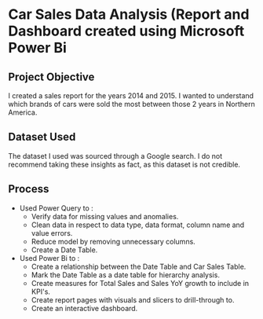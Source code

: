 # Car Sales Data Analysis (Report and Dashboard created using Microsoft Power Bi

## Project Objective
I created a sales report for the years 2014 and 2015. I wanted to understand which brands of cars were sold the most between those 2 years in Northern America.

## Dataset Used
The dataset I used was sourced through a Google search. I do not recommend taking these insights as fact, as this dataset is not credible.

## Process
- Used Power Query to :
  * Verify data for missing values and anomalies.
  * Clean data in respect to data type, data format, column name and value errors.
  * Reduce model by removing unnecessary columns.
  * Create a Date Table.
- Used Power Bi to :
  * Create a relationship between the Date Table and Car Sales Table.
  * Mark the Date Table as a date table for hierarchy analysis.
  * Create measures for Total Sales and Sales YoY growth to include in KPI's.
  * Create report pages with visuals and slicers to drill-through to.
  * Create an interactive dashboard.
